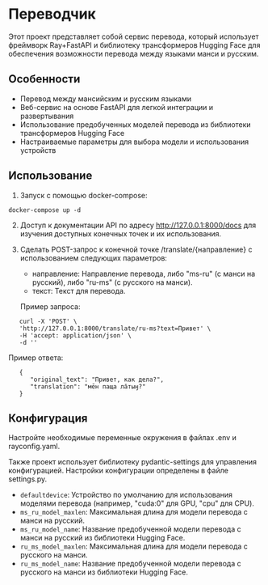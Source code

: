 # Переводчик

Этот проект представляет собой сервис перевода, который использует фреймворк Ray+FastAPI и библиотеку трансформеров Hugging Face для обеспечения возможности перевода между языками манси и русским.

## Особенности

- Перевод между мансийским и русским языками
- Веб-сервис на основе FastAPI для легкой интеграции и развертывания
- Использование предобученных моделей перевода из библиотеки трансформеров Hugging Face
- Настраиваемые параметры для выбора модели и использования устройств

## Использование

1. Запуск с помощью docker-compose:
```
docker-compose up -d
```
2. Доступ к документации API по адресу http://127.0.0.1:8000/docs для изучения доступных конечных точек и их использования.

3. Сделать POST-запрос к конечной точке /translate/{направление} с использованием следующих параметров:
   - направление: Направление перевода, либо "ms-ru" (с манси на русский), либо "ru-ms" (с русского на манси).
   - текст: Текст для перевода.

   Пример запроса:

```
   curl -X 'POST' \
   'http://127.0.0.1:8000/translate/ru-ms?text=Привет' \
   -H 'accept: application/json' \
   -d ''
```

   Пример ответа:
```
   {
      "original_text": "Привет, как дела?",
      "translation": "мēн паща ла̄тыӈ?"
   }
```
## Конфигурация

Настройте необходимые переменные окружения в файлах .env и rayconfig.yaml.

Также проект использует библиотеку pydantic-settings для управления конфигурацией. Настройки конфигурации определены в файле settings.py.

- ```defaultdevice```: Устройство по умолчанию для использования моделями перевода (например, "cuda:0" для GPU, "cpu" для CPU).
- ```ms_ru_model_maxlen```: Максимальная длина для модели перевода с манси на русский.
- ```ms_ru_model_name```: Название предобученной модели перевода с манси на русский из библиотеки Hugging Face.
- ```ru_ms_model_maxlen```: Максимальная длина для модели перевода с русского на манси.
- ```ru_ms_model_name```: Название предобученной модели перевода с русского на манси из библиотеки Hugging Face.
